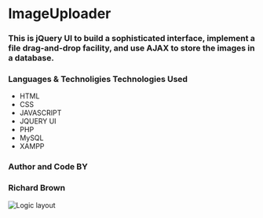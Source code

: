 # ImageUploader

### This is jQuery UI to build a sophisticated interface, implement a file drag-and-drop facility, and use AJAX to store the images in a database.

### Languages  & Technoligies Technologies Used
* HTML
* CSS
* JAVASCRIPT
* JQUERY UI
* PHP
* MySQL
* XAMPP

### Author and Code BY
### Richard Brown

![Logic layout](images/Map.png?raw=true{:height="50px"width="50px"})
